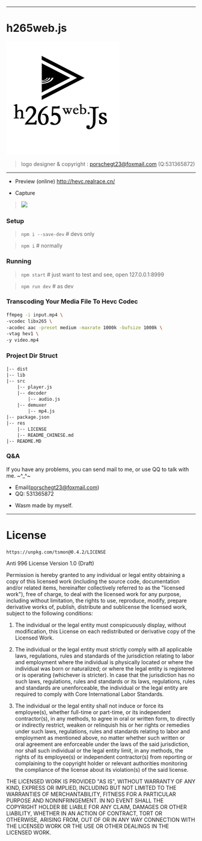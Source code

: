 --------------------------------------------------
# h265web.js

<img src="./res/logo@300x300.png" width="300px" />

> logo designer & copyright : porschegt23@foxmail.com (Q:531365872)

----------------------------------------

* Preview (online) http://hevc.realrace.cn/

* Capture
> <img src="./res/demo.png" width="600px" />

### Setup

>`npm i --save-dev` # devs only

>`npm i` # normally

### Running 

>`npm start` # just want to test and see, open 127.0.0.1:8999

>`npm run dev` # as dev

### Transcoding Your Media File To Hevc Codec

```bash
ffmpeg -i input.mp4 \
-vcodec libx265 \
-acodec aac -preset medium -maxrate 1000k -bufsize 1000k \
-vtag hev1 \
-y video.mp4
```

### Project Dir Struct

```struct
|-- dist
|-- lib
|-- src
	|-- player.js
    |-- decoder
        |-- audio.js
    |-- demuxer
        |-- mp4.js
|-- package.json
|-- res
	|-- LICENSE
    |-- README_CHINESE.md
|-- README.MD
```



### Q&A
If you have any problems, you can send mail to me, or use QQ to talk with me. ~^_^~

* Email(porschegt23@foxmail.com)
* QQ: 531365872

- Wasm made by myself.

----------------------------

# License
````
https://unpkg.com/tsmon@0.4.2/LICENSE
````
Anti 996 License Version 1.0 (Draft)

Permission is hereby granted to any individual or legal entity obtaining a copy
of this licensed work (including the source code, documentation and/or related
items, hereinafter collectively referred to as the "licensed work"), free of
charge, to deal with the licensed work for any purpose, including without
limitation, the rights to use, reproduce, modify, prepare derivative works of,
publish, distribute and sublicense the licensed work, subject to the following
conditions:

1.  The individual or the legal entity must conspicuously display, without
    modification, this License on each redistributed or derivative copy of the
    Licensed Work.

2.  The individual or the legal entity must strictly comply with all applicable
    laws, regulations, rules and standards of the jurisdiction relating to
    labor and employment where the individual is physically located or where
    the individual was born or naturalized; or where the legal entity is
    registered or is operating (whichever is stricter). In case that the
    jurisdiction has no such laws, regulations, rules and standards or its
    laws, regulations, rules and standards are unenforceable, the individual
    or the legal entity are required to comply with Core International Labor
    Standards.

3.  The individual or the legal entity shall not induce or force its
    employee(s), whether full-time or part-time, or its independent
    contractor(s), in any methods, to agree in oral or written form,
    to directly or indirectly restrict, weaken or relinquish his or
    her rights or remedies under such laws, regulations, rules and
    standards relating to labor and employment as mentioned above,
    no matter whether such written or oral agreement are enforceable
    under the laws of the said jurisdiction, nor shall such individual
    or the legal entity limit, in any methods, the rights of its employee(s)
    or independent contractor(s) from reporting or complaining to the copyright
    holder or relevant authorities monitoring the compliance of the license
    about its violation(s) of the said license.

THE LICENSED WORK IS PROVIDED "AS IS", WITHOUT WARRANTY OF ANY KIND, EXPRESS OR
IMPLIED, INCLUDING BUT NOT LIMITED TO THE WARRANTIES OF MERCHANTABILITY, FITNESS
FOR A PARTICULAR PURPOSE AND NONINFRINGEMENT. IN NO EVENT SHALL THE COPYRIGHT
HOLDER BE LIABLE FOR ANY CLAIM, DAMAGES OR OTHER LIABILITY, WHETHER IN AN ACTION
OF CONTRACT, TORT OR OTHERWISE, ARISING FROM, OUT OF OR IN ANY WAY CONNECTION
WITH THE LICENSED WORK OR THE USE OR OTHER DEALINGS IN THE LICENSED WORK.

